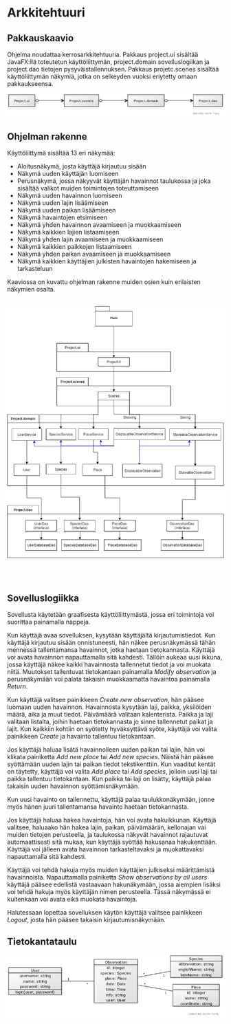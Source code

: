 # Arkkitehtuuri


## Pakkauskaavio

Ohjelma noudattaa kerrosarkkitehtuuria. Pakkaus project.ui sisältää JavaFX:llä toteutetun käyttöliittymän, project.domain sovelluslogiikan ja project.dao tietojen pysyväistallennuksen. Pakkaus projetc.scenes sisältää käyttöliittymän näkymiä, jotka on selkeyden vuoksi eriytetty omaan pakkaukseensa.


![Pakkauskaavio](https://github.com/juliapalorinne/ot-harjoitustyo/blob/main/Project/documentation/kuvat/pakkauskaavio.jpg)

## Ohjelman rakenne

Käyttöliittymä sisältää 13 eri näkymää:
- Aloitusnäkymä, josta käyttäjä kirjautuu sisään
- Näkymä uuden käyttäjän luomiseen
- Perusnäkymä, jossa näkyyvät käyttäjän havainnot taulukossa ja joka sisältää valikot muiden toimintojen toteuttamiseen
- Näkymä uuden havainnon luomiseen
- Näkymä uuden lajin lisäämiseen
- Näkymä uuden paikan lisäämiseen
- Näkymä havaintojen etsimiseen
- Näkymä yhden havainnon avaamiseen ja muokkaamiseen
- Näkymä kaikkien lajien listaamiseen
- Näkymä yhden lajin avaamiseen ja muokkaamiseen
- Näkymä kaikkien paikkojen listaamiseen
- Näkymä yhden paikan avaamiseen ja muokkaamiseen
- Näkymä kaikkien käyttäjien julkisten havaintojen hakemiseen ja tarkasteluun

Kaaviossa on kuvattu ohjelman rakenne muiden osien kuin erilaisten näkymien osalta.
<br/><br/>

![Ohjelman rakenne](https://github.com/juliapalorinne/ot-harjoitustyo/blob/main/Project/documentation/kuvat/rakenne.jpg)

<br/><br/>

## Sovelluslogiikka

Sovellusta käytetään graafisesta käyttöliittymästä, jossa eri toimintoja voi suorittaa painamalla nappeja.

Kun käyttäjä avaa sovelluksen, kysytään käyttäjältä kirjautumistiedot. Kun käyttäjä kirjautuu sisään onnistuneesti, hän näkee perusnäkymässä tähän mennessä tallentamansa havainnot, jotka haetaan tietokannasta. Käyttäjä voi avata havainnon napauttamalla sitä kahdesti. Tällöin aukeaa uusi ikkuna, jossa käyttäjä näkee kaikki havainnosta tallennetut tiedot ja voi muokata niitä. Muutokset tallentuvat tietokantaan painamalla *Modify observation* ja perusnäkymään voi palata takaisin muokkaamatta havaintoa painamalla *Return*.

Kun käyttäjä valitsee painikkeen *Create new observation*, hän pääsee luomaan uuden havainnon. Havainnosta kysytään laji, paikka, yksilöiden määrä, aika ja muut tiedot. Päivämäärä valitaan kalenterista. Paikka ja laji valitaan listalta, joihin haetaan tietokannasta jo sinne tallennetut paikat ja lajit. Kun kaikkiin kohtiin on syötetty hyväksyttävä syöte, käyttäjä voi valita painikkeen *Create* ja havainto tallentuu tietokantaan.

Jos käyttäjä haluaa lisätä havainnolleen uuden paikan tai lajin, hän voi klikata painiketta *Add new place* tai *Add new species*. Näistä hän pääsee syöttämään uuden lajin tai paikan tiedot tekstikenttiin. Kun vaaditut kentät on täytetty, käyttäjä voi valita *Add place* tai *Add species*, jolloin uusi laji tai paikka tallentuu tietokantaan. Kun paikka tai laji on lisätty, käyttäjä palaa takaisin uuden havainnon syöttämisnäkymään.

Kun uusi havainto on tallennettu, käyttäjä palaa taulukkonäkymään, jonne myös hänen juuri tallentamansa havainto haetaan tietokannasta.

Jos käyttäjä haluaa hakea havaintoja, hän voi avata hakuikkunan. Käyttäjä valitsee, haluaako hän hakea lajin, paikan, päivämäärän, kellonajan vai muiden tietojen perusteella, ja taulukossa näkyvät havainnot rajautuvat automaattisesti sitä mukaa, kun käyttäjä syöttää hakusanaa hakukenttään. Käyttäjä voi jälleen avata havainnon tarkasteltavaksi ja muokattavaksi napauttamalla sitä kahdesti.

Käyttäjä voi tehdä hakuja myös muiden käyttäjien julkiseksi määrittämistä havainnoista. Napauttamalla painiketta *Show observations by all users* käyttäjä pääsee edellistä vastaavaan hakunäkymään, jossa aiempien lisäksi voi tehdä hakuja myös käyttäjän nimen perusteella. Tässä näkymässä ei kuitenkaan voi avata eikä muokata havaintoja.

Halutessaan lopettaa sovelluksen käytön käyttäjä valitsee painikkeen *Logout*, josta hän pääsee takaisin kirjautumisnäkymään.



## Tietokantataulu
![Tietokantataulut](https://github.com/juliapalorinne/ot-harjoitustyo/blob/main/Project/documentation/kuvat/tietokantataulut.jpg)

